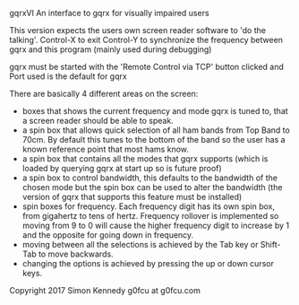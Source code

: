 gqrxVI
An interface to gqrx for visually impaired users

This version expects the users own screen reader software to 'do the talking'.
Control-X to exit
Control-Y to synchronize the frequency between gqrx and this program (mainly used during debugging)

gqrx must be started with the 'Remote Control via TCP' button clicked and Port used is the default for gqrx

There are basically 4 different areas on the screen:
- boxes that shows the current frequency and mode gqrx is tuned to, that a screen reader should be able to speak.
- a spin box that allows quick selection of all ham bands from Top Band to 70cm. By default this tunes to the bottom of the band so the user has a known reference point that most hams know.
- a spin box that contains all the modes that gqrx supports (which is loaded by querying gqrx at start up so is future proof)
- a spin box to control bandwidth, this defaults to the bandwidth of the chosen mode but the spin box can be used to alter the bandwidth (the version of gqrx that supports this feature must be installed) 
- spin boxes for frequency. Each frequency digit has its own spin box, from gigahertz to tens of hertz. Frequency rollover is implemented so moving from 9 to 0 will cause the higher frequency digit to increase by 1 and the opposite for going down in frequency.
- moving between all the selections is achieved by the Tab key or Shift-Tab to move backwards.
- changing the options is achieved by pressing the up or down cursor keys.

Copyright 2017 Simon Kennedy g0fcu at g0fcu.com
